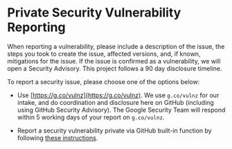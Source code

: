 # Private Security Vulnerability Reporting

When reporting a vulnerability, please include a description of the issue, the steps you took to create the issue, affected versions, and, if known, mitigations for the issue. If the issue is confirmed as a vulnerability, we will open a Security Advisory. This project follows a 90 day disclosure timeline.

To report a security issue, please choose one of the options below:

- Use [https://g.co/vulnz](https://g.co/vulnz). We use `g.co/vulnz` for our intake, and do coordination and disclosure here on GitHub (including using GitHub Security Advisory). The Google Security Team will respond within 5 working days of your report on `g.co/vulnz`.

- Report a security vulnerability private via GitHub built-in function by following [these instructions](https://docs.github.com/en/code-security/security-advisories/guidance-on-reporting-and-writing/privately-reporting-a-security-vulnerability).
